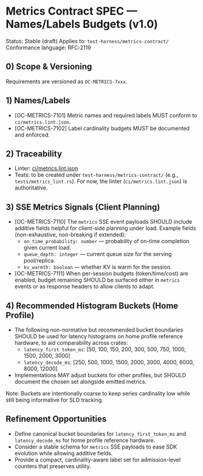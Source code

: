 # Metrics Contract SPEC — Names/Labels Budgets (v1.0)

Status: Stable (draft)
Applies to: `test-harness/metrics-contract/`
Conformance language: RFC‑2119

## 0) Scope & Versioning

Requirements are versioned as `OC-METRICS-7xxx`.

## 1) Names/Labels

- [OC-METRICS-7101] Metric names and required labels MUST conform to `ci/metrics.lint.json`.
- [OC-METRICS-7102] Label cardinality budgets MUST be documented and enforced.

## 2) Traceability

- Linter: [ci/metrics.lint.json](../ci/metrics.lint.json)
- Tests: to be created under `test-harness/metrics-contract/` (e.g., `tests/metrics_lint.rs`). For now, the linter (`ci/metrics.lint.json`) is authoritative.

## 3) SSE Metrics Signals (Client Planning)

- [OC-METRICS-7110] The `metrics` SSE event payloads SHOULD include additive fields helpful for client-side planning under load. Example fields (non-exhaustive, non-breaking if extended):
  - `on_time_probability: number` — probability of on-time completion given current load.
  - `queue_depth: integer` — current queue size for the serving pool/replica.
  - `kv_warmth: boolean` — whether KV is warm for the session.
- [OC-METRICS-7111] When per-session budgets (token/time/cost) are enabled, budget remaining SHOULD be surfaced either in `metrics` events or as response headers to allow clients to adapt.

## 4) Recommended Histogram Buckets (Home Profile)

- The following non-normative but recommended bucket boundaries SHOULD be used for latency histograms on home profile reference hardware, to aid comparability across crates:
  - `latency_first_token_ms`: [50, 100, 150, 200, 300, 500, 750, 1000, 1500, 2000, 3000]
  - `latency_decode_ms`: [250, 500, 1000, 1500, 2000, 3000, 4000, 6000, 8000, 12000]
- Implementations MAY adjust buckets for other profiles, but SHOULD document the chosen set alongside emitted metrics.

Note: Buckets are intentionally coarse to keep series cardinality low while still being informative for SLO tracking.

## Refinement Opportunities

- Define canonical bucket boundaries for `latency_first_token_ms` and `latency_decode_ms` for home profile reference hardware.
- Consider a stable schema for `metrics` SSE payloads to ease SDK evolution while allowing additive fields.
- Provide a compact, cardinality-aware label set for admission-level counters that preserves utility.
